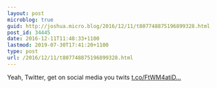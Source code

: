 ```yaml
---
layout: post
microblog: true
guid: http://joshua.micro.blog/2016/12/11/t807748875196899328.html
post_id: 34445
date: 2016-12-11T11:48:33+1100
lastmod: 2019-07-30T17:41:20+1100
type: post
url: /2016/12/11/t807748875196899328.html
---
```

Yeah, Twitter, get on social media you twits [t.co/FtWM4atiD...](https://t.co/FtWM4atiDn)
